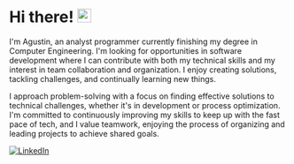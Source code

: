 # Hi there! <img position="right" src="[https://emojis.slackmojis.com/emojis/images/1536351075/4594/blob-wave.gif](https://media.tenor.com/GVbLnw73qD8AAAAi/dancing-duck-karlo.gif)" width="25"/>

I'm Agustin, an analyst programmer currently finishing my degree in Computer Engineering. I'm looking for opportunities in software development where I can contribute with both my technical skills and my interest in team collaboration and organization. I enjoy creating solutions, tackling challenges, and continually learning new things.

I approach problem-solving with a focus on finding effective solutions to technical challenges, whether it's in development or process optimization. I'm committed to continuously improving my skills to keep up with the fast pace of tech, and I value teamwork, enjoying the process of organizing and leading projects to achieve shared goals.

[<img alt="LinkedIn" src="https://img.shields.io/badge/LinkedIn-%230E76A8.svg?&style=for-the-badge&logo=LinkedIn&logoColor=white" />](https://www.linkedin.com/in/azauting/)
